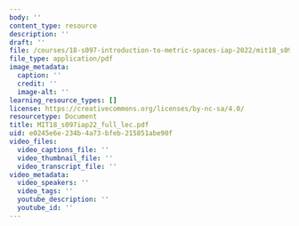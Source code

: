 ```yaml
---
body: ''
content_type: resource
description: ''
draft: ''
file: /courses/18-s097-introduction-to-metric-spaces-iap-2022/mit18_s097iap22_full_lec.pdf
file_type: application/pdf
image_metadata:
  caption: ''
  credit: ''
  image-alt: ''
learning_resource_types: []
license: https://creativecommons.org/licenses/by-nc-sa/4.0/
resourcetype: Document
title: MIT18_s097iap22_full_lec.pdf
uid: e0245e6e-234b-4a73-bfeb-215851abe90f
video_files:
  video_captions_file: ''
  video_thumbnail_file: ''
  video_transcript_file: ''
video_metadata:
  video_speakers: ''
  video_tags: ''
  youtube_description: ''
  youtube_id: ''
---
```


